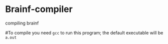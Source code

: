 # Brainf-compiler
compiling brainf

#To compile
    you need ```gcc``` to run this program;
    the default executable will be `a.out`
